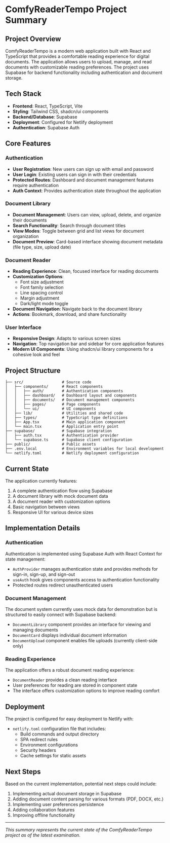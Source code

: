 # ComfyReaderTempo Project Summary

## Project Overview

ComfyReaderTempo is a modern web application built with React and TypeScript that provides a comfortable reading experience for digital documents. The application allows users to upload, manage, and read documents with customizable reading preferences. The project uses Supabase for backend functionality including authentication and document storage.

## Tech Stack

- **Frontend**: React, TypeScript, Vite
- **Styling**: Tailwind CSS, shadcn/ui components
- **Backend/Database**: Supabase
- **Deployment**: Configured for Netlify deployment
- **Authentication**: Supabase Auth

## Core Features

### Authentication

- **User Registration**: New users can sign up with email and password
- **User Login**: Existing users can sign in with their credentials
- **Protected Routes**: Dashboard and document management features require authentication
- **Auth Context**: Provides authentication state throughout the application

### Document Library

- **Document Management**: Users can view, upload, delete, and organize their documents
- **Search Functionality**: Search through document titles
- **View Modes**: Toggle between grid and list views for document organization
- **Document Preview**: Card-based interface showing document metadata (file type, size, upload date)

### Document Reader

- **Reading Experience**: Clean, focused interface for reading documents
- **Customization Options**:
  - Font size adjustment
  - Font family selection
  - Line spacing control
  - Margin adjustment
  - Dark/light mode toggle
- **Document Navigation**: Navigate back to the document library
- **Actions**: Bookmark, download, and share functionality

### User Interface

- **Responsive Design**: Adapts to various screen sizes
- **Navigation**: Top navigation bar and sidebar for core application features
- **Modern UI Components**: Using shadcn/ui library components for a cohesive look and feel

## Project Structure

```
├── src/                 # Source code
│   ├── components/      # React components
│   │   ├── auth/        # Authentication components
│   │   ├── dashboard/   # Dashboard layout and components
│   │   ├── documents/   # Document management components
│   │   ├── pages/       # Page components
│   │   └── ui/          # UI components
│   ├── lib/             # Utilities and shared code
│   ├── types/           # TypeScript type definitions
│   ├── App.tsx          # Main application component
│   └── main.tsx         # Application entry point
├── supabase/            # Supabase integration
│   ├── auth.tsx         # Authentication provider
│   └── supabase.ts      # Supabase client configuration
├── public/              # Public assets
├── .env.local           # Environment variables for local development
└── netlify.toml         # Netlify deployment configuration
```

## Current State

The application currently features:

1. A complete authentication flow using Supabase
2. A document library with mock document data
3. A document reader with customization options
4. Basic navigation between views
5. Responsive UI for various device sizes

## Implementation Details

### Authentication

Authentication is implemented using Supabase Auth with React Context for state management:

- `AuthProvider` manages authentication state and provides methods for sign-in, sign-up, and sign-out
- `useAuth` hook gives components access to authentication functionality
- Protected routes redirect unauthenticated users

### Document Management

The document system currently uses mock data for demonstration but is structured to easily connect with Supabase backend:

- `DocumentLibrary` component provides an interface for viewing and managing documents
- `DocumentCard` displays individual document information
- `DocumentUpload` component enables file uploads (currently client-side only)

### Reading Experience

The application offers a robust document reading experience:

- `DocumentReader` provides a clean reading interface
- User preferences for reading are stored in component state
- The interface offers customization options to improve reading comfort

## Deployment

The project is configured for easy deployment to Netlify with:

- `netlify.toml` configuration file that includes:
  - Build commands and output directory
  - SPA redirect rules
  - Environment configurations
  - Security headers
  - Cache settings for static assets

## Next Steps

Based on the current implementation, potential next steps could include:

1. Implementing actual document storage in Supabase
2. Adding document content parsing for various formats (PDF, DOCX, etc.)
3. Implementing user preferences persistence
4. Adding collaboration features
5. Improving offline functionality

---

_This summary represents the current state of the ComfyReaderTempo project as of the latest examination._

